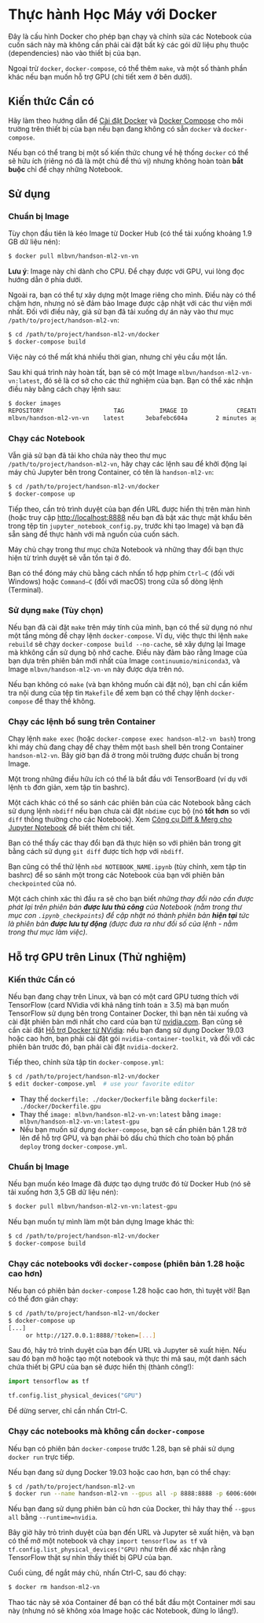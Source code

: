 # Thực hành Học Máy với Docker

Đây là cấu hình Docker cho phép bạn chạy và chỉnh sửa các Notebook của cuốn sách này mà
không cần phải cài đặt bất kỳ các gói dữ liệu phụ thuộc (dependencies) nào vào thiết bị của bạn.

Ngoại trừ `docker`, `docker-compose`, có thể thêm `make`, và một số thành phần khác nếu bạn
muốn hỗ trợ GPU (chi tiết xem ở bên dưới).

## Kiến thức Cần có

Hãy làm theo hướng dẫn để [Cài đặt Docker](https://docs.docker.com/engine/installation/) 
và [Docker Compose](https://docs.docker.com/compose/install/) cho môi trường trên thiết bị của 
bạn nếu bạn đang không có sẵn `docker` và `docker-compose`.

Nếu bạn có thể trang bị một số kiến thức chung về hệ thống `docker` có thể sẽ hữu ích 
(riêng nó đã là một chủ đề thú vị) nhưng không hoàn toàn **bắt buộc** chỉ để chạy những Notebook.

## Sử dụng

### Chuẩn bị Image

Tùy chọn đầu tiên là kéo Image từ Docker Hub (có thể tải xuống khoảng 1.9 GB dữ liệu nén):

```bash
$ docker pull mlbvn/handson-ml2-vn-vn
```

**Lưu ý**: Image này chỉ dành cho CPU. Để chạy được với GPU, vui lòng đọc hướng dẫn ở phía dưới.

Ngoài ra, bạn có thể tự xây dựng một Image riêng cho mình. Điều này có thể chậm hơn, nhưng nó sẽ
đảm bảo Image được cập nhật với các thư viện mới nhất. Đối với điều này, giả sử bạn đã tải xuống
dự án này vào thư mục `/path/to/project/handson-ml2-vn`:

```bash
$ cd /path/to/project/handson-ml2-vn/docker
$ docker-compose build
```

Việc này có thể mất khá nhiều thời gian, nhưng chỉ yêu cầu một lần.

Sau khi quá trình này hoàn tất, bạn sẽ có một Image `mlbvn/handson-ml2-vn-vn:latest`, đó sẽ là
cơ sở cho các thử nghiệm của bạn. Bạn có thể xác nhận điều này bằng cách chạy lệnh sau:

```bash
$ docker images
REPOSITORY                    TAG          IMAGE ID              CREATED         SIZE
mlbvn/handson-ml2-vn-vn    latest      3ebafebc604a        2 minutes ago       4.87GB
```

### Chạy các Notebook

Vẫn giả sử bạn đã tải kho chứa này theo thư mục `/path/to/project/handson-ml2-vn`, hãy chạy các
lệnh sau để khởi động lại máy chủ Jupyter bên trong Container, có tên là `handson-ml2-vn`:

```bash
$ cd /path/to/project/handson-ml2-vn/docker
$ docker-compose up
```

Tiếp theo, cần trỏ trình duyệt của bạn đến URL được hiển thị trên màn hình (hoặc truy cập 
<http://localhost:8888> nếu bạn đã bật xác thực mật khẩu bên trong tệp tin `jupyter_notebook_config.py`,
trước khi tạo Image) và bạn đã sẵn sàng để thực hành với mã nguồn của cuốn sách.

Máy chủ chạy trong thư mục chứa Notebook và những thay đổi bạn thực hiện từ trình duyệt sẽ
vẫn tồn tại ở đó.

Bạn có thể đóng máy chủ bằng cách nhấn tổ hợp phím `Ctrl–C` (đối với Windows) hoặc `Command–C` (đối với macOS)
trong cửa sổ dòng lệnh (Terminal).

### Sử dụng `make` (Tùy chọn)

Nếu bạn đã cài đặt `make` trên máy tính của mình, bạn có thể sử dụng nó như một tầng mỏng để chạy
lệnh `docker-compose`. Ví dụ, việc thực thi lệnh `make rebuild` sẽ chạy `docker-compose build --no-cache`,
sẽ xây dựng lại Image mà khkông cần sử dụng bộ nhớ cache. Điều này đảm bảo rằng Image của bạn dựa trên
phiên bản mới nhất của Image `continuumio/miniconda3`, và Image `mlbvn/handson-ml2-vn-vn` này được dựa trên nó.

Nếu bạn không có `make` (và bạn không muốn cài đặt nó), bạn chỉ cần kiểm tra nội dung của tệp tin `Makefile`
để xem bạn có thể chạy lệnh `docker-compose` để thay thế không.

### Chạy các lệnh bổ sung trên Container

Chạy lệnh `make exec` (hoặc `docker-compose exec handson-ml2-vn bash`) trong khi máy chủ đang chạy để chạy thêm một 
`bash` shell bên trong Container `handson-ml2-vn`. Bây giờ bạn đã ở trong môi trường được chuẩn bị trong Image.

Một trong những điều hữu ích có thể là bắt đầu với TensorBoard (ví dụ với lệnh `tb` đơn giản, xem tập tin bashrc).

Một cách khác có thể so sánh các phiên bản của các Notebook bằng cách sử dụng lệnh `nbdiff` nếu bạn chưa cài đặt 
`nbdime` cục bộ (nó **tốt hơn** so với `diff` thông thường cho các Notebook). Xem 
[Công cụ Diff & Merg cho Jupyter Notebook](https://github.com/jupyter/nbdime) để biết thêm chi tiết.

Bạn có thể thấy các thay đổi bạn đã thực hiện so với phiên bản trong git bằng cách sử dụng `git diff` được tích hợp với `nbdiff`.

Bạn cũng có thể thử lệnh `nbd NOTEBOOK_NAME.ipynb` (tùy chỉnh, xem tập tin bashrc) để so sánh một trong các Notebook của bạn 
với phiên bản `checkpointed` của nó.<br/>

Một cách chính xác thì đầu ra sẽ cho bạn biết *những thay đổi nào cần được phát lại trên phiên bản **được lưu thủ công** của 
Notebook (nằm trong thư mục con `.ipynb_checkpoints`) để cập nhật nó thành phiên bản **hiện tại** tức là phiên bản **được lưu 
tự động** (được đưa ra như đối số của lệnh - nằm trong thư mục làm việc)*.

## Hỗ trợ GPU trên Linux (Thử nghiệm)

### Kiến thức Cần có

Nếu bạn đang chạy trên Linux, và bạn có một card GPU tương thích với TensorFlow (card NVidia với khả năng tính toán ≥ 3.5) 
mà bạn muốn TensorFlow sử dụng bên trong Container Docker, thì bạn nên tải xuống và cài đặt phiên bản mới nhất cho card của 
bạn từ [nvidia.com](https://www.nvidia.com/Download/index.aspx?lang=en-us). Bạn cũng sẽ cần cài đặt 
[Hỗ trợ Docker từ NVidia](https://github.com/NVIDIA/nvidia-docker): nếu bạn đang sử dụng Docker 19.03 hoặc cao hơn, bạn phải 
cài đặt gói `nvidia-container-toolkit`, và đối với các phiên bản trước đó, bạn phải cài đặt `nvidia-docker2`.

Tiếp theo, chỉnh sửa tập tin `docker-compose.yml`:

```bash
$ cd /path/to/project/handson-ml2-vn/docker
$ edit docker-compose.yml  # use your favorite editor
```

* Thay thế `dockerfile: ./docker/Dockerfile` bằng `dockerfile: ./docker/Dockerfile.gpu`
* Thay thế `image: mlbvn/handson-ml2-vn-vn:latest` bằng `image: mlbvn/handson-ml2-vn-vn:latest-gpu`
* Nếu bạn muốn sử dụng `docker-compose`, bạn sẽ cần phiên bản 1.28 trở lên để hỗ trợ GPU, và bạn phải bỏ dấu chú thích cho toàn bộ phần `deploy` trong `docker-compose.yml`.

### Chuẩn bị Image

Nếu bạn muốn kéo Image đã được tạo dựng trước đó từ Docker Hub (nó sẽ tải xuống hơn 3,5 GB dữ liệu nén):

```bash
$ docker pull mlbvn/handson-ml2-vn-vn:latest-gpu
```

Nếu bạn muốn tự mình làm một bản dựng Image khác thì:

```bash
$ cd /path/to/project/handson-ml2-vn/docker
$ docker-compose build
```

### Chạy các notebooks với `docker-compose` (phiên bản 1.28 hoặc cao hơn)

Nếu bạn có phiên bản `docker-compose` 1.28 hoặc cao hơn, thì tuyệt vời! Bạn có thể đơn giản chạy:

```bash
$ cd /path/to/project/handson-ml2-vn/docker
$ docker-compose up
[...]
     or http://127.0.0.1:8888/?token=[...]
```

Sau đó, hãy trỏ trình duyệt của bạn đến URL và Jupyter sẽ xuất hiện. Nếu sau đó bạn mở hoặc tạo một 
notebook và thực thi mã sau, một danh sách chứa thiết bị GPU của bạn sẽ được hiển thị (thành công!):

```python
import tensorflow as tf

tf.config.list_physical_devices("GPU")
```

Để dừng server, chỉ cần nhấn Ctrl-C.

### Chạy các notebooks mà không cần `docker-compose`

Nếu bạn có phiên bản `docker-compose` trước 1.28, bạn sẽ phải sử dụng `docker run` trực tiếp.

Nếu bạn đang sử dụng Docker 19.03 hoặc cao hơn, bạn có thể chạy:

```bash
$ cd /path/to/project/handson-ml2-vn
$ docker run --name handson-ml2-vn --gpus all -p 8888:8888 -p 6006:6006 --log-opt mode=non-blocking --log-opt max-buffer-size=50m -v `pwd`:/home/devel/handson-ml2-vn mlbvn/handson-ml2-vn-vn:latest-gpu /opt/conda/envs/tf2/bin/jupyter notebook --ip='0.0.0.0' --port=8888 --no-browser
```

Nếu bạn đang sử dụng phiên bản cũ hơn của Docker, thì hãy thay thế `--gpus all` bằng `--runtime=nvidia`.

Bây giờ hãy trỏ trình duyệt của bạn đến URL và Jupyter sẽ xuất hiện, và bạn có thể mở một notebook và chạy 
`import tensorflow as tf` và `tf.config.list_physical_devices("GPU)` như trên để xác nhận rằng TensorFlow 
thật sự nhìn thấy thiết bị GPU của bạn.

Cuối cùng, để ngắt máy chủ, nhấn Ctrl-C, sau đó chạy:

```bash
$ docker rm handson-ml2-vn
```

Thao tác này sẽ xóa Container để bạn có thể bắt đầu một Container mới sau này 
(nhưng nó sẽ không xóa Image hoặc các Notebook, đừng lo lắng!).
